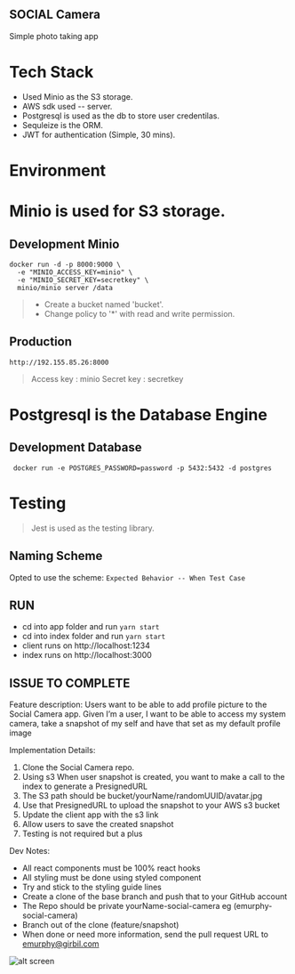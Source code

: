 ## SOCIAL Camera
 Simple photo taking app

# Tech Stack
* Used Minio as the S3 storage.
* AWS sdk used -- server.
* Postgresql is used as the db to store user credentilas.
* Sequleize is the ORM.
* JWT for authentication (Simple, 30 mins).

# Environment


# Minio is used for S3 storage.

## Development Minio

```
docker run -d -p 8000:9000 \
  -e "MINIO_ACCESS_KEY=minio" \
  -e "MINIO_SECRET_KEY=secretkey" \
  minio/minio server /data
```
> * Create a bucket named 'bucket'.
> * Change policy to '*' with read and write permission.

## Production
```http://192.155.85.26:8000```
> Access key : minio 
> Secret key : secretkey 

# Postgresql is the Database Engine
## Development Database
```
 docker run -e POSTGRES_PASSWORD=password -p 5432:5432 -d postgres
```


# Testing
> Jest is used as the testing library.

## Naming Scheme
Opted to use the scheme: 
`Expected Behavior -- When Test Case`



## RUN
 - cd into app folder and  run `yarn start`
 - cd into index folder and  run `yarn start`
 - client  runs on  http://localhost:1234
 - index  runs on  http://localhost:3000

## ISSUE TO COMPLETE

Feature description: 
Users want to be able to add profile picture to the Social Camera app. 
Given I’m a user, I want to be able to access my system camera, take a snapshot of my self and have that set as my default profile image

Implementation Details:

1. Clone the Social Camera repo. 
2. Using s3 When user snapshot is created, you want to make a call to the index to generate a PresignedURL
3. The S3 path should be bucket/yourName/randomUUID/avatar.jpg
4. Use that PresignedURL to upload the snapshot to your AWS s3 bucket
5. Update the client app with the s3 link
6. Allow users to save the created snapshot
7. Testing is not required but a plus

Dev Notes:
- All react components must be 100% react hooks
- All styling must be done using styled component
- Try and stick to the styling guide lines
- Create a clone of the base branch and push that to your GitHub account 
- The Repo should be private  yourName-social-camera eg (emurphy-social-camera)
- Branch out of the clone (feature/snapshot)
- When done or need more information, send the pull request URL to emurphy@girbil.com


![alt screen](app/src/assets/img/screenshot.png)
